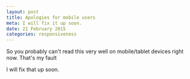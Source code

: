 ```yaml
---
layout: post
title: Apologies for mobile users
meta: I will fix it up soon.
date: 21 February 2015
categories: responsiveness
---
```


So you probably can't read this very well on mobile/tablet devices right now. That's my fault

I will fix that up soon.